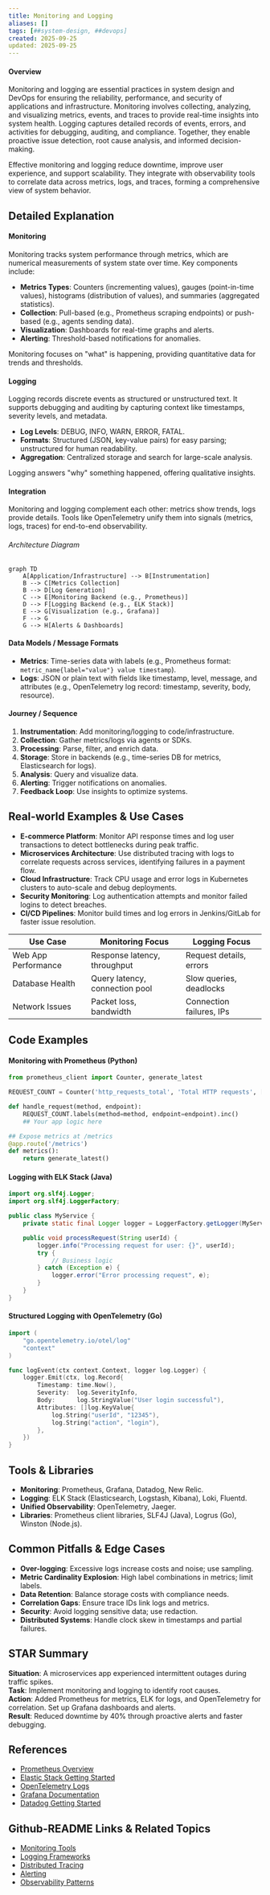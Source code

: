 ```yaml
---
title: Monitoring and Logging
aliases: []
tags: [##system-design, ##devops]
created: 2025-09-25
updated: 2025-09-25
---
```


#### Overview

Monitoring and logging are essential practices in system design and DevOps for ensuring the reliability, performance, and security of applications and infrastructure. Monitoring involves collecting, analyzing, and visualizing metrics, events, and traces to provide real-time insights into system health. Logging captures detailed records of events, errors, and activities for debugging, auditing, and compliance. Together, they enable proactive issue detection, root cause analysis, and informed decision-making.

Effective monitoring and logging reduce downtime, improve user experience, and support scalability. They integrate with observability tools to correlate data across metrics, logs, and traces, forming a comprehensive view of system behavior.

## Detailed Explanation

#### Monitoring

Monitoring tracks system performance through metrics, which are numerical measurements of system state over time. Key components include:

- **Metrics Types**: Counters (incrementing values), gauges (point-in-time values), histograms (distribution of values), and summaries (aggregated statistics).
- **Collection**: Pull-based (e.g., Prometheus scraping endpoints) or push-based (e.g., agents sending data).
- **Visualization**: Dashboards for real-time graphs and alerts.
- **Alerting**: Threshold-based notifications for anomalies.

Monitoring focuses on "what" is happening, providing quantitative data for trends and thresholds.

#### Logging

Logging records discrete events as structured or unstructured text. It supports debugging and auditing by capturing context like timestamps, severity levels, and metadata.

- **Log Levels**: DEBUG, INFO, WARN, ERROR, FATAL.
- **Formats**: Structured (JSON, key-value pairs) for easy parsing; unstructured for human readability.
- **Aggregation**: Centralized storage and search for large-scale analysis.

Logging answers "why" something happened, offering qualitative insights.

#### Integration

Monitoring and logging complement each other: metrics show trends, logs provide details. Tools like OpenTelemetry unify them into signals (metrics, logs, traces) for end-to-end observability.

###### Architecture Diagram

```mermaid
graph TD
    A[Application/Infrastructure] --> B[Instrumentation]
    B --> C[Metrics Collection]
    B --> D[Log Generation]
    C --> E[Monitoring Backend (e.g., Prometheus)]
    D --> F[Logging Backend (e.g., ELK Stack)]
    E --> G[Visualization (e.g., Grafana)]
    F --> G
    G --> H[Alerts & Dashboards]
```

#### Data Models / Message Formats

- **Metrics**: Time-series data with labels (e.g., Prometheus format: `metric_name{label="value"} value timestamp`).
- **Logs**: JSON or plain text with fields like timestamp, level, message, and attributes (e.g., OpenTelemetry log record: timestamp, severity, body, resource).

#### Journey / Sequence

1. **Instrumentation**: Add monitoring/logging to code/infrastructure.
2. **Collection**: Gather metrics/logs via agents or SDKs.
3. **Processing**: Parse, filter, and enrich data.
4. **Storage**: Store in backends (e.g., time-series DB for metrics, Elasticsearch for logs).
5. **Analysis**: Query and visualize data.
6. **Alerting**: Trigger notifications on anomalies.
7. **Feedback Loop**: Use insights to optimize systems.

## Real-world Examples & Use Cases

- **E-commerce Platform**: Monitor API response times and log user transactions to detect bottlenecks during peak traffic.
- **Microservices Architecture**: Use distributed tracing with logs to correlate requests across services, identifying failures in a payment flow.
- **Cloud Infrastructure**: Track CPU usage and error logs in Kubernetes clusters to auto-scale and debug deployments.
- **Security Monitoring**: Log authentication attempts and monitor failed logins to detect breaches.
- **CI/CD Pipelines**: Monitor build times and log errors in Jenkins/GitLab for faster issue resolution.

| Use Case | Monitoring Focus | Logging Focus |
|----------|------------------|---------------|
| Web App Performance | Response latency, throughput | Request details, errors |
| Database Health | Query latency, connection pool | Slow queries, deadlocks |
| Network Issues | Packet loss, bandwidth | Connection failures, IPs |

## Code Examples

#### Monitoring with Prometheus (Python)

```python
from prometheus_client import Counter, generate_latest

REQUEST_COUNT = Counter('http_requests_total', 'Total HTTP requests', ['method', 'endpoint'])

def handle_request(method, endpoint):
    REQUEST_COUNT.labels(method=method, endpoint=endpoint).inc()
    ## Your app logic here

## Expose metrics at /metrics
@app.route('/metrics')
def metrics():
    return generate_latest()
```

#### Logging with ELK Stack (Java)

```java
import org.slf4j.Logger;
import org.slf4j.LoggerFactory;

public class MyService {
    private static final Logger logger = LoggerFactory.getLogger(MyService.class);

    public void processRequest(String userId) {
        logger.info("Processing request for user: {}", userId);
        try {
            // Business logic
        } catch (Exception e) {
            logger.error("Error processing request", e);
        }
    }
}
```

#### Structured Logging with OpenTelemetry (Go)

```go
import (
    "go.opentelemetry.io/otel/log"
    "context"
)

func logEvent(ctx context.Context, logger log.Logger) {
    logger.Emit(ctx, log.Record{
        Timestamp: time.Now(),
        Severity:  log.SeverityInfo,
        Body:      log.StringValue("User login successful"),
        Attributes: []log.KeyValue{
            log.String("userId", "12345"),
            log.String("action", "login"),
        },
    })
}
```

## Tools & Libraries

- **Monitoring**: Prometheus, Grafana, Datadog, New Relic.
- **Logging**: ELK Stack (Elasticsearch, Logstash, Kibana), Loki, Fluentd.
- **Unified Observability**: OpenTelemetry, Jaeger.
- **Libraries**: Prometheus client libraries, SLF4J (Java), Logrus (Go), Winston (Node.js).

## Common Pitfalls & Edge Cases

- **Over-logging**: Excessive logs increase costs and noise; use sampling.
- **Metric Cardinality Explosion**: High label combinations in metrics; limit labels.
- **Data Retention**: Balance storage costs with compliance needs.
- **Correlation Gaps**: Ensure trace IDs link logs and metrics.
- **Security**: Avoid logging sensitive data; use redaction.
- **Distributed Systems**: Handle clock skew in timestamps and partial failures.

## STAR Summary

**Situation**: A microservices app experienced intermittent outages during traffic spikes.  
**Task**: Implement monitoring and logging to identify root causes.  
**Action**: Added Prometheus for metrics, ELK for logs, and OpenTelemetry for correlation. Set up Grafana dashboards and alerts.  
**Result**: Reduced downtime by 40% through proactive alerts and faster debugging.

## References

- [Prometheus Overview](https://prometheus.io/docs/introduction/overview/)
- [Elastic Stack Getting Started](https://www.elastic.co/guide/en/elastic-stack-get-started/current/get-started-elastic-stack.html)
- [OpenTelemetry Logs](https://opentelemetry.io/docs/concepts/signals/logs/)
- [Grafana Documentation](https://grafana.com/docs/grafana/latest/)
- [Datadog Getting Started](https://docs.datadoghq.com/getting_started/)

## Github-README Links & Related Topics

- [Monitoring Tools](../monitoring-tools/README.md)
- [Logging Frameworks](../logging-frameworks/README.md)
- [Distributed Tracing](../distributed-tracing/README.md)
- [Alerting](../alerting/README.md)
- [Observability Patterns](../high-scalability-patterns/README.md)